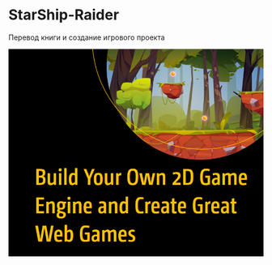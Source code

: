 # StarShip-Raider
Перевод книги и создание игрового проекта

![image](https://github.com/SergeyS85/The_book_of_Create_2D_engine/blob/master/04-03-2023%2018-49-46.png)


